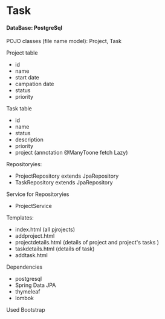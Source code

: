 # Task

#### DataBase: PostgreSql
POJO classes (file name model): Project, Task 

Project table
- id
- name
- start date
- campation date
- status
- priority

Task table
- id
- name
- status
- description 
- priority
- project (annotation @ManyToone fetch Lazy)

Repositoryies: 
- ProjectRepository extends JpaRepository
- TaskRepository extends JpaRepository

Service for Repositoryies
 - ProjectService 

Templates:
- index.html (all pjrojects)
- addproject.html
- projectdetails.html (details of project and project's tasks )
- taskdetails.html (details of task)
- addtask.html


Dependencies
- postgresql
- Spring Data JPA
- thymeleaf
- lombok

Used Bootstrap
